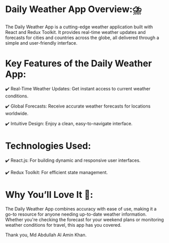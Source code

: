 # Daily Weather App Overview:⛈️

The Daily Weather App is a cutting-edge weather application built with React and Redux Toolkit. It provides real-time weather updates and forecasts for cities and countries across the globe, all delivered through a simple and user-friendly interface.

# Key Features of the Daily Weather App:

✔️ Real-Time Weather Updates: Get instant access to current weather conditions.

✔️ Global Forecasts: Receive accurate weather forecasts for locations worldwide.

✔️ Intuitive Design: Enjoy a clean, easy-to-navigate interface.

# Technologies Used:

✔️ React.js: For building dynamic and responsive user interfaces.

✔️ Redux Toolkit: For efficient state management.

# Why You’ll Love It 🧡:

The Daily Weather App combines accuracy with ease of use, making it a go-to resource for anyone needing up-to-date weather information. Whether you're checking the forecast for your weekend plans or monitoring weather conditions for travel, this app has you covered.

Thank you,
Md Abdullah Al Amin Khan.
